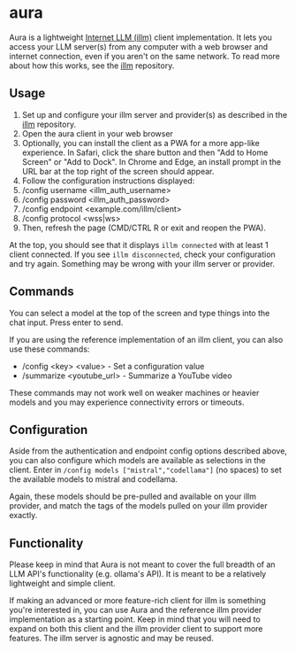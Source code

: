 # aura

Aura is a lightweight [Internet LLM (illm)](https://github.com/ivynya/illm) client implementation. It lets you access your LLM server(s) from any computer with a web browser and internet connection, even if you aren't on the same network. To read more about how this works, see the [illm](https://github.com/ivynya/illm) repository.

## Usage

1. Set up and configure your illm server and provider(s) as described in the [illm](https://github.com/ivynya/illm) repository.
2. Open the aura client in your web browser
3. Optionally, you can install the client as a PWA for a more app-like experience. In Safari, click the share button and then "Add to Home Screen" or "Add to Dock". In Chrome and Edge, an install prompt in the URL bar at the top right of the screen should appear.
4. Follow the configuration instructions displayed:
5. /config username &lt;illm_auth_username&gt;
6. /config password &lt;illm_auth_password&gt;
7. /config endpoint &lt;example.com/illm/client&gt;
8. /config protocol &lt;wss|ws&gt;
9. Then, refresh the page (CMD/CTRL R or exit and reopen the PWA).

At the top, you should see that it displays `illm connected` with at least 1 client connected. If you see `illm disconnected`, check your configuration and try again. Something may be wrong with your illm server or provider.

## Commands

You can select a model at the top of the screen and type things into the chat input. Press enter to send.

If you are using the reference implementation of an illm client, you can also use these commands:

- /config &lt;key&gt; &lt;value&gt; - Set a configuration value
- /summarize &lt;youtube_url&gt; - Summarize a YouTube video

These commands may not work well on weaker machines or heavier models and you may experience connectivity errors or timeouts.

## Configuration

Aside from the authentication and endpoint config options described above, you can also configure which models are available as selections in the client. Enter in `/config models ["mistral","codellama"]` (no spaces) to set the available models to mistral and codellama.

Again, these models should be pre-pulled and available on your illm provider, and match the tags of the models pulled on your illm provider exactly.

## Functionality

Please keep in mind that Aura is not meant to cover the full breadth of an LLM API's functionality (e.g. ollama's API). It is meant to be a relatively lightweight and simple client.

If making an advanced or more feature-rich client for illm is something you're interested in, you can use Aura and the reference illm provider implementation as a starting point. Keep in mind that you will need to expand on both this client and the illm provider client to support more features. The illm server is agnostic and may be reused.
